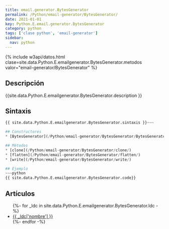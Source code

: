 ```yaml
---
title: email.generator.BytesGenerator
permalink: /Python/email-generator/BytesGenerator/
date: 2021-01-01
key: Python.E.email.generator.BytesGenerator
category: python
tags: ['clase python', 'email-generator']
sidebar: 
  nav: python
---
```


{% include w3api/datos.html clase=site.data.Python.E.emailgenerator.BytesGenerator.metodos valor="email-generator/BytesGenerator" %}

## Descripción
{{site.data.Python.E.emailgenerator.BytesGenerator.description }}

## Sintaxis
~~~python
{{ site.data.Python.E.emailgenerator.BytesGenerator.sintaxis }}~~~

## Constructores
* [BytesGenerator](/Python/email-generator/BytesGenerator/BytesGenerator/)

## Métodos
* [clone](/Python/email-generator/BytesGenerator/clone/)
* [flatten](/Python/email-generator/BytesGenerator/flatten/)
* [write](/Python/email-generator/BytesGenerator/write/)

## Ejemplo
~~~python
{{ site.data.Python.E.emailgenerator.BytesGenerator.code}}
~~~

## Artículos
<ul>
{%- for _ldc in site.data.Python.E.emailgenerator.BytesGenerator.ldc -%}
   <li>
       <a href="{{_ldc['url'] }}">{{ _ldc['nombre'] }}</a>
   </li>
{%- endfor -%}
</ul>
